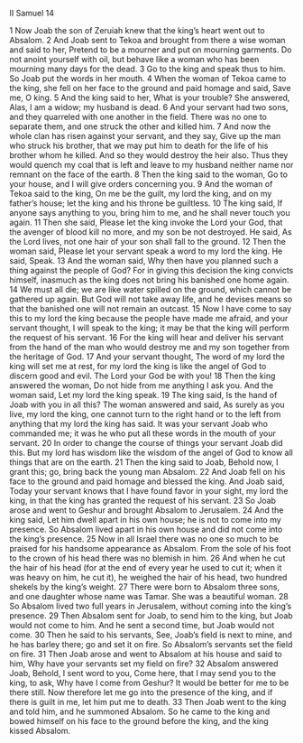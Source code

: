 II Samuel 14

1	Now Joab the son of Zeruiah knew that the king’s heart went out to Absalom.
2	And Joab sent to Tekoa and brought from there a wise woman and said to her, Pretend to be a mourner and put on mourning garments. Do not anoint yourself with oil, but behave like a woman who has been mourning many days for the dead.
3	Go to the king and speak thus to him. So Joab put the words in her mouth.
4	When the woman of Tekoa came to the king, she fell on her face to the ground and paid homage and said, Save me, O king.
5	And the king said to her, What is your trouble? She answered, Alas, I am a widow; my husband is dead.
6	And your servant had two sons, and they quarreled with one another in the field. There was no one to separate them, and one struck the other and killed him.
7	And now the whole clan has risen against your servant, and they say, Give up the man who struck his brother, that we may put him to death for the life of his brother whom he killed. And so they would destroy the heir also. Thus they would quench my coal that is left and leave to my husband neither name nor remnant on the face of the earth.
8	Then the king said to the woman, Go to your house, and I will give orders concerning you.
9	And the woman of Tekoa said to the king, On me be the guilt, my lord the king, and on my father’s house; let the king and his throne be guiltless.
10	The king said, If anyone says anything to you, bring him to me, and he shall never touch you again.
11	Then she said, Please let the king invoke the Lord your God, that the avenger of blood kill no more, and my son be not destroyed. He said, As the Lord lives, not one hair of your son shall fall to the ground.
12	Then the woman said, Please let your servant speak a word to my lord the king. He said, Speak.
13	And the woman said, Why then have you planned such a thing against the people of God? For in giving this decision the king convicts himself, inasmuch as the king does not bring his banished one home again.
14	We must all die; we are like water spilled on the ground, which cannot be gathered up again. But God will not take away life, and he devises means so that the banished one will not remain an outcast.
15	Now I have come to say this to my lord the king because the people have made me afraid, and your servant thought, I will speak to the king; it may be that the king will perform the request of his servant.
16	For the king will hear and deliver his servant from the hand of the man who would destroy me and my son together from the heritage of God.
17	And your servant thought, The word of my lord the king will set me at rest, for my lord the king is like the angel of God to discern good and evil. The Lord your God be with you!
18	Then the king answered the woman, Do not hide from me anything I ask you. And the woman said, Let my lord the king speak.
19	The king said, Is the hand of Joab with you in all this? The woman answered and said, As surely as you live, my lord the king, one cannot turn to the right hand or to the left from anything that my lord the king has said. It was your servant Joab who commanded me; it was he who put all these words in the mouth of your servant.
20	In order to change the course of things your servant Joab did this. But my lord has wisdom like the wisdom of the angel of God to know all things that are on the earth.
21	Then the king said to Joab, Behold now, I grant this; go, bring back the young man Absalom.
22	And Joab fell on his face to the ground and paid homage and blessed the king. And Joab said, Today your servant knows that I have found favor in your sight, my lord the king, in that the king has granted the request of his servant.
23	So Joab arose and went to Geshur and brought Absalom to Jerusalem.
24	And the king said, Let him dwell apart in his own house; he is not to come into my presence. So Absalom lived apart in his own house and did not come into the king’s presence.
25	Now in all Israel there was no one so much to be praised for his handsome appearance as Absalom. From the sole of his foot to the crown of his head there was no blemish in him.
26	And when he cut the hair of his head (for at the end of every year he used to cut it; when it was heavy on him, he cut it), he weighed the hair of his head, two hundred shekels by the king’s weight.
27	There were born to Absalom three sons, and one daughter whose name was Tamar. She was a beautiful woman.
28	So Absalom lived two full years in Jerusalem, without coming into the king’s presence.
29	Then Absalom sent for Joab, to send him to the king, but Joab would not come to him. And he sent a second time, but Joab would not come.
30	Then he said to his servants, See, Joab’s field is next to mine, and he has barley there; go and set it on fire. So Absalom’s servants set the field on fire.
31	Then Joab arose and went to Absalom at his house and said to him, Why have your servants set my field on fire?
32	Absalom answered Joab, Behold, I sent word to you, Come here, that I may send you to the king, to ask, Why have I come from Geshur? It would be better for me to be there still. Now therefore let me go into the presence of the king, and if there is guilt in me, let him put me to death.
33	Then Joab went to the king and told him, and he summoned Absalom. So he came to the king and bowed himself on his face to the ground before the king, and the king kissed Absalom.

